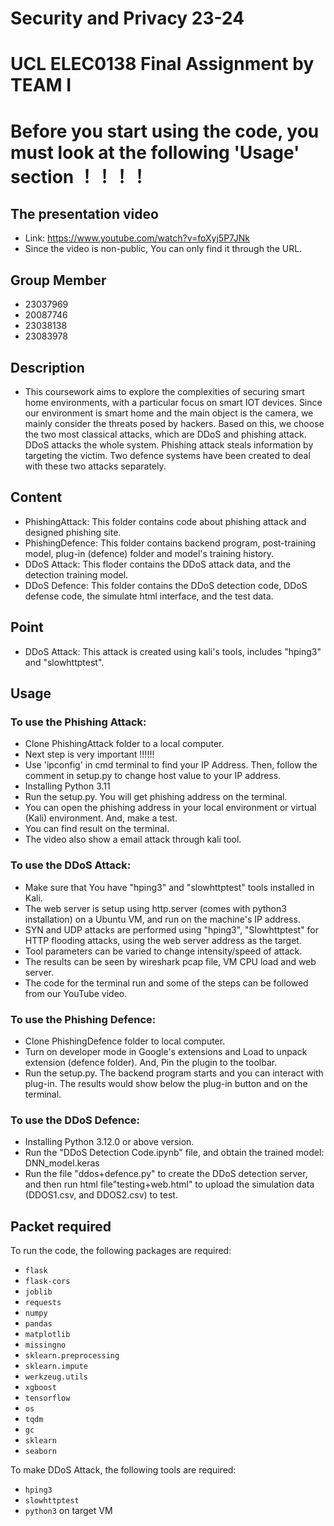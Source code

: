 # Security and Privacy 23-24

# UCL ELEC0138 Final Assignment by TEAM I

# Before you start using the code, you must look at the following 'Usage' section ！！！！

## The presentation video 

- Link: https://www.youtube.com/watch?v=foXyj5P7JNk
- Since the video is non-public, You can only find it through the URL.

## Group Member

- 23037969
- 20087746
- 23038138
- 23083978

## Description

- This coursework aims to explore the complexities of securing smart home environments, with a particular focus on smart IOT devices. Since our environment is smart home and the main object is the camera, we mainly consider the threats posed by hackers. Based on this, we choose the two most classical attacks, which are DDoS and phishing attack. DDoS attacks the whole system. Phishing attack steals information by targeting the victim. Two defence systems have been created to deal with these two attacks separately.

## Content

- PhishingAttack: This folder contains code about phishing attack and designed phishing site.
- PhishingDefence: This folder contains backend program, post-training model, plug-in (defence) folder and model's training history.
- DDoS Attack: This floder contains the DDoS attack data, and the detection training model.
- DDoS Defence: This folder contains the DDoS detection code, DDoS defense code, the simulate html interface, and the test data.

## Point

- DDoS Attack: This attack is created using kali's tools, includes "hping3" and "slowhttptest".

## Usage

### To use the Phishing Attack:
- Clone PhishingAttack folder to a local computer.
- Next step is very important !!!!!!
- Use 'ipconfig' in cmd terminal to find your IP Address. Then, follow the comment in setup.py to change host value to your IP address.
- Installing Python 3.11
- Run the setup.py. You will get phishing address on the terminal. 
- You can open the phishing address in your local environment or virtual (Kali) environment. And, make a test.
- You can find result on the terminal.
- The video also show a email attack through kali tool.

### To use the DDoS Attack:
- Make sure that You have "hping3" and "slowhttptest" tools installed in Kali.
- The web server is setup using http.server (comes with python3 installation) on a Ubuntu VM, and run on the machine's IP address.
- SYN and UDP attacks are performed using "hping3", "Slowhttptest" for HTTP flooding attacks, using the web server address as the target.
- Tool parameters can be varied to change intensity/speed of attack.
- The results can be seen by wireshark pcap file, VM CPU load and web server.
- The code for the terminal run and some of the steps can be followed from our YouTube video.

### To use the Phishing Defence:
- Clone PhishingDefence folder to local computer.
- Turn on developer mode in Google's extensions and Load to unpack extension (defence folder). And, Pin the plugin to the toolbar.
- Run the setup.py. The backend program starts and you can interact with plug-in. The results would show below the plug-in button and on the terminal.

### To use the DDoS Defence:
- Installing Python 3.12.0 or above version.
- Run the "DDoS Detection Code.ipynb" file, and obtain the trained model: DNN_model.keras
- Run the file "ddos+defence.py" to create the DDoS detection server, and then run html file"testing+web.html" to upload the simulation data (DDOS1.csv, and DDOS2.csv) to test. 

## Packet required
To run the code, the following packages are required:
- `flask`
- `flask-cors`
- `joblib`
- `requests`
- `numpy`
- `pandas`
- `matplotlib`
- `missingno`
- `sklearn.preprocessing`
- `sklearn.impute`
- `werkzeug.utils`
- `xgboost`
- `tensorflow`
- `os`
- `tqdm`
- `gc`
- `sklearn`
- `seaborn`

To make DDoS Attack, the following tools are required:
- `hping3`
- `slowhttptest`
- `python3` on target VM